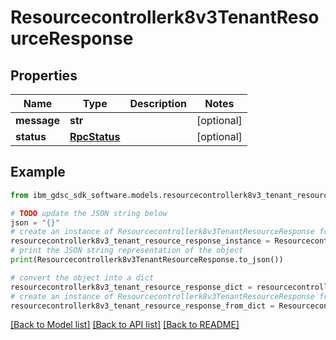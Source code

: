 # Resourcecontrollerk8v3TenantResourceResponse


## Properties

Name | Type | Description | Notes
------------ | ------------- | ------------- | -------------
**message** | **str** |  | [optional] 
**status** | [**RpcStatus**](RpcStatus.md) |  | [optional] 

## Example

```python
from ibm_gdsc_sdk_software.models.resourcecontrollerk8v3_tenant_resource_response import Resourcecontrollerk8v3TenantResourceResponse

# TODO update the JSON string below
json = "{}"
# create an instance of Resourcecontrollerk8v3TenantResourceResponse from a JSON string
resourcecontrollerk8v3_tenant_resource_response_instance = Resourcecontrollerk8v3TenantResourceResponse.from_json(json)
# print the JSON string representation of the object
print(Resourcecontrollerk8v3TenantResourceResponse.to_json())

# convert the object into a dict
resourcecontrollerk8v3_tenant_resource_response_dict = resourcecontrollerk8v3_tenant_resource_response_instance.to_dict()
# create an instance of Resourcecontrollerk8v3TenantResourceResponse from a dict
resourcecontrollerk8v3_tenant_resource_response_from_dict = Resourcecontrollerk8v3TenantResourceResponse.from_dict(resourcecontrollerk8v3_tenant_resource_response_dict)
```
[[Back to Model list]](../README.md#documentation-for-models) [[Back to API list]](../README.md#documentation-for-api-endpoints) [[Back to README]](../README.md)


